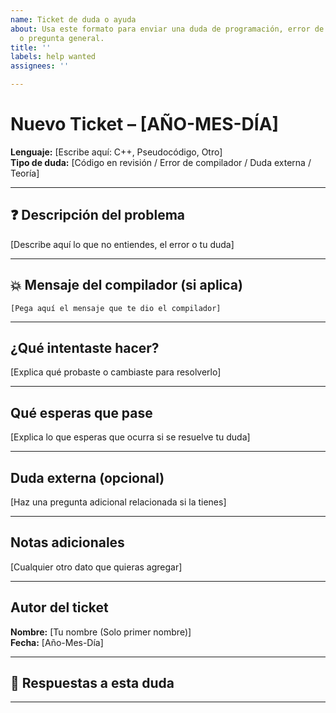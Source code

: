 ```yaml
---
name: Ticket de duda o ayuda
about: Usa este formato para enviar una duda de programación, error de compilador
  o pregunta general.
title: ''
labels: help wanted
assignees: ''

---
```


#  Nuevo Ticket – [AÑO-MES-DÍA]

**Lenguaje:** [Escribe aquí: C++, Pseudocódigo, Otro]  
**Tipo de duda:** [Código en revisión / Error de compilador / Duda externa / Teoría]

---

## ❓ Descripción del problema

[Describe aquí lo que no entiendes, el error o tu duda]

---

## 💥 Mensaje del compilador (si aplica)

```
[Pega aquí el mensaje que te dio el compilador]
```

---

## ¿Qué intentaste hacer?

[Explica qué probaste o cambiaste para resolverlo]

---

## Qué esperas que pase

[Explica lo que esperas que ocurra si se resuelve tu duda]

---

## Duda externa (opcional)

[Haz una pregunta adicional relacionada si la tienes]

---

## Notas adicionales

[Cualquier otro dato que quieras agregar]

---

## Autor del ticket

**Nombre:** [Tu nombre (Solo primer nombre)]  
**Fecha:** [Año-Mes-Día]   

---

## 🔁 Respuestas a esta duda

---
